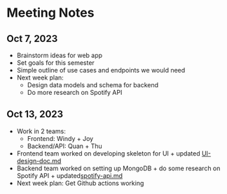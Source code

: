 # Meeting Notes

## Oct 7, 2023
- Brainstorm ideas for web app
- Set goals for this semester
- Simple outline of use cases and endpoints we would need
- Next week plan: 
  - Design data models and schema for backend
  - Do more research on Spotify API
 
## Oct 13, 2023
- Work in 2 teams: 
  - Frontend: Windy + Joy
  - Backend/API: Quan + Thu
- Frontend team worked on developing skeleton for UI + updated [UI-design-doc.md](design/UI-design-doc.md)
- Backend team worked on setting up MongoDB + do some research on Spotify API + updated[spotify-api.md](design/spotify-api.md)
- Next week plan: Get Github actions working
